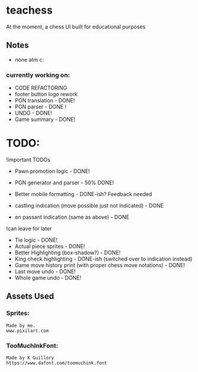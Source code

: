 # teachess
At the moment, a chess UI built for educational purposes
## Notes
- none atm c:
### currently working on:
- CODE REFACTORING
- footer button logo rework
- PGN translation - DONE!
- PGN parser - DONE !
- UNDO - DONE!
- Game summary - DONE!
# TODO:
!important TODOs
- Pawn promotion logic - DONE!
- PGN generator and parser - 50% DONE!
- Better mobile formatting - DONE-ish? Feedback needed

- castling indication (move possible just not indicated) - DONE
- en passant indication (same as above) - DONE

!can leave for later
- Tie logic - DONE!
- Actual piece sprites - DONE!
- Better Highlighting (box-shadow?) - DONE!
- King check highlighting - DONE-ish (switched over to indication instead)
- Game move history print (with proper chess move notations) - DONE!
- Last move undo - DONE!
- Whole game undo - DONE!

## Assets Used
### Sprites:
    Made by me.
    www.pixilart.com
### TooMuchInkFont:
    Made by K Guillory
    https://www.dafont.com/toomuchink.font
    
